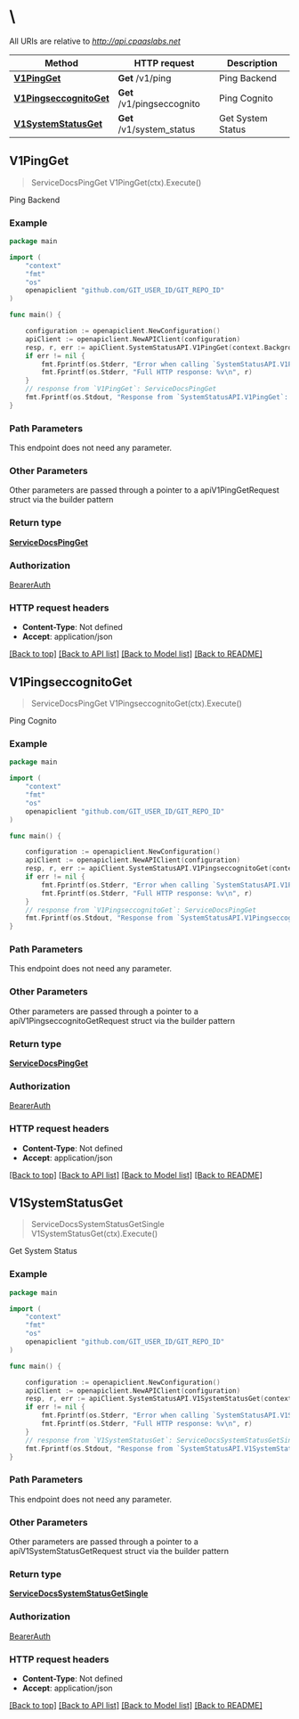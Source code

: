 # \

All URIs are relative to *http://api.cpaaslabs.net*

Method | HTTP request | Description
------------- | ------------- | -------------
[**V1PingGet**](SystemStatusAPI.md#V1PingGet) | **Get** /v1/ping | Ping Backend
[**V1PingseccognitoGet**](SystemStatusAPI.md#V1PingseccognitoGet) | **Get** /v1/pingseccognito | Ping Cognito
[**V1SystemStatusGet**](SystemStatusAPI.md#V1SystemStatusGet) | **Get** /v1/system_status | Get System Status



## V1PingGet

> ServiceDocsPingGet V1PingGet(ctx).Execute()

Ping Backend



### Example

```go
package main

import (
	"context"
	"fmt"
	"os"
	openapiclient "github.com/GIT_USER_ID/GIT_REPO_ID"
)

func main() {

	configuration := openapiclient.NewConfiguration()
	apiClient := openapiclient.NewAPIClient(configuration)
	resp, r, err := apiClient.SystemStatusAPI.V1PingGet(context.Background()).Execute()
	if err != nil {
		fmt.Fprintf(os.Stderr, "Error when calling `SystemStatusAPI.V1PingGet``: %v\n", err)
		fmt.Fprintf(os.Stderr, "Full HTTP response: %v\n", r)
	}
	// response from `V1PingGet`: ServiceDocsPingGet
	fmt.Fprintf(os.Stdout, "Response from `SystemStatusAPI.V1PingGet`: %v\n", resp)
}
```

### Path Parameters

This endpoint does not need any parameter.

### Other Parameters

Other parameters are passed through a pointer to a apiV1PingGetRequest struct via the builder pattern


### Return type

[**ServiceDocsPingGet**](ServiceDocsPingGet.md)

### Authorization

[BearerAuth](../README.md#BearerAuth)

### HTTP request headers

- **Content-Type**: Not defined
- **Accept**: application/json

[[Back to top]](#) [[Back to API list]](../README.md#documentation-for-api-endpoints)
[[Back to Model list]](../README.md#documentation-for-models)
[[Back to README]](../README.md)


## V1PingseccognitoGet

> ServiceDocsPingGet V1PingseccognitoGet(ctx).Execute()

Ping Cognito



### Example

```go
package main

import (
	"context"
	"fmt"
	"os"
	openapiclient "github.com/GIT_USER_ID/GIT_REPO_ID"
)

func main() {

	configuration := openapiclient.NewConfiguration()
	apiClient := openapiclient.NewAPIClient(configuration)
	resp, r, err := apiClient.SystemStatusAPI.V1PingseccognitoGet(context.Background()).Execute()
	if err != nil {
		fmt.Fprintf(os.Stderr, "Error when calling `SystemStatusAPI.V1PingseccognitoGet``: %v\n", err)
		fmt.Fprintf(os.Stderr, "Full HTTP response: %v\n", r)
	}
	// response from `V1PingseccognitoGet`: ServiceDocsPingGet
	fmt.Fprintf(os.Stdout, "Response from `SystemStatusAPI.V1PingseccognitoGet`: %v\n", resp)
}
```

### Path Parameters

This endpoint does not need any parameter.

### Other Parameters

Other parameters are passed through a pointer to a apiV1PingseccognitoGetRequest struct via the builder pattern


### Return type

[**ServiceDocsPingGet**](ServiceDocsPingGet.md)

### Authorization

[BearerAuth](../README.md#BearerAuth)

### HTTP request headers

- **Content-Type**: Not defined
- **Accept**: application/json

[[Back to top]](#) [[Back to API list]](../README.md#documentation-for-api-endpoints)
[[Back to Model list]](../README.md#documentation-for-models)
[[Back to README]](../README.md)


## V1SystemStatusGet

> ServiceDocsSystemStatusGetSingle V1SystemStatusGet(ctx).Execute()

Get System Status



### Example

```go
package main

import (
	"context"
	"fmt"
	"os"
	openapiclient "github.com/GIT_USER_ID/GIT_REPO_ID"
)

func main() {

	configuration := openapiclient.NewConfiguration()
	apiClient := openapiclient.NewAPIClient(configuration)
	resp, r, err := apiClient.SystemStatusAPI.V1SystemStatusGet(context.Background()).Execute()
	if err != nil {
		fmt.Fprintf(os.Stderr, "Error when calling `SystemStatusAPI.V1SystemStatusGet``: %v\n", err)
		fmt.Fprintf(os.Stderr, "Full HTTP response: %v\n", r)
	}
	// response from `V1SystemStatusGet`: ServiceDocsSystemStatusGetSingle
	fmt.Fprintf(os.Stdout, "Response from `SystemStatusAPI.V1SystemStatusGet`: %v\n", resp)
}
```

### Path Parameters

This endpoint does not need any parameter.

### Other Parameters

Other parameters are passed through a pointer to a apiV1SystemStatusGetRequest struct via the builder pattern


### Return type

[**ServiceDocsSystemStatusGetSingle**](ServiceDocsSystemStatusGetSingle.md)

### Authorization

[BearerAuth](../README.md#BearerAuth)

### HTTP request headers

- **Content-Type**: Not defined
- **Accept**: application/json

[[Back to top]](#) [[Back to API list]](../README.md#documentation-for-api-endpoints)
[[Back to Model list]](../README.md#documentation-for-models)
[[Back to README]](../README.md)

